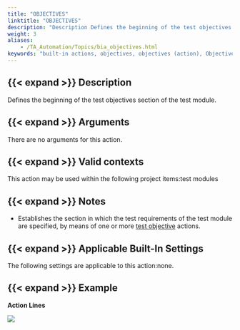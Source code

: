 ```yaml
--- 
title: "OBJECTIVES"
linktitle: "OBJECTIVES"
description: "Description Defines the beginning of the test objectives section of the test module. Arguments There are no arguments for this action. Valid contexts This action may be used within the following ..."
weight: 3
aliases: 
    - /TA_Automation/Topics/bia_objectives.html
keywords: "built-in actions, objectives, objectives (action), Objectives section, beginning of objectives section of test module, beginning of objectives block of test module, start objectives section of test module"
---
```


## {{< expand >}} Description

Defines the beginning of the test objectives section of the test module.

## {{< expand >}} Arguments

There are no arguments for this action.

## {{< expand >}} Valid contexts

This action may be used within the following project items:test modules

## {{< expand >}} Notes

-   Establishes the section in which the test requirements of the test module are specified, by means of one or more [test objective](/automation-guide/action-based-testing-language/built-in-actions/test-support-actions/documentary/test-objective) actions.

## {{< expand >}} Applicable Built-In Settings

The following settings are applicable to this action:none.

## {{< expand >}} Example

**Action Lines**

![](/images/TA_Automation/Images/bia_test_objective_pgm.png)




